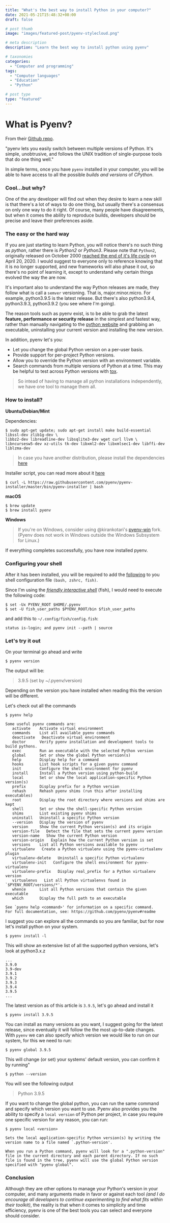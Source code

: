 ```yaml
---
title: "What's the best way to install Python in your computer?"
date: 2021-05-21T15:48:32+08:00
draft: false

# post thumb
image: "images/featured-post/pyenv-stylecloud.png"

# meta description
description: "Learn the best way to install python using pyenv"

# taxonomies
categories:
  - "Computer and programming"
tags:
  - "Computer languages"
  - "Education"
  - "Python"

# post type
type: "featured"
---
```


# What is Pyenv?

From their [Github repo](https://github.com/pyenv/pyenv).

"pyenv lets you easily switch between multiple versions of Python. It's simple, unobtrusive, and follows the UNIX tradition of single-purpose tools that do one thing well."

In simple terms, once you have `pyenv` installed in your computer, you will be able to have access to all the possible _builds and versions_ of _CPython_.

### Cool...but why?

One of the any developer will find out when they desire to learn a new skill is that there's a lot of ways to do one thing, but usually there's a consensus on only one way to do it right. Of course, many people have disagreements, but when it comes the ability to reproduce builds, developers should be precise and leave their preferences aside.

### The easy or the hard way

If you are just starting to learn Python, you will notice there's no such thing as _python_, rather there is _Python2_ or _Python3_. Please note that `Python2`, originally released on October 2000 [reached the end of it's life cycle](https://www.python.org/downloads/release/python-2718/) on April 20, 2020. I would suggest to everyone only to reference knowing that it is no longer supported, and new frameworks will also phase it out, so there's no point of learning it, except to understand why certain things evolved the way the are now.

It's important also to understand the way Python releases are made, they follow what is call a `semver` versioning. That is, major.minor.micro. For example, python3.9.5 is the latest release. But there's also python3.9.4, python3.9.3, python3.9.2 (you see where I'm going).

The reason tools such as pyenv exist, is to be able to grab the latest **feature, performance or security release** in the simplest and fastest way, rather than manually navigating to the [python website](https://www.python.org/) and grabbing an executable, uninstalling your current version and installing the new version.

In addition, pyenv let's you:

- Let you change the global Python version on a per-user basis.
- Provide support for per-project Python versions.
- Allow you to override the Python version with an environment variable.
- Search commands from multiple versions of Python at a time. This may be helpful to test across Python versions with [tox](https://pypi.org/project/tox/).

> So intead of having to manage all python installations independently, we have one tool to manage them all.

### How to install?

**Ubuntu/Debian/Mint**

Dependencies:

```
$ sudo apt-get update; sudo apt-get install make build-essential libssl-dev zlib1g-dev \
libbz2-dev libreadline-dev libsqlite3-dev wget curl llvm \
libncursesw5-dev xz-utils tk-dev libxml2-dev libxmlsec1-dev libffi-dev liblzma-dev
```

> In case you have another distribution, please install the dependencies [here](https://github.com/pyenv/pyenv/wiki#suggested-build-environment)

Installer script, you can read more about it [here](https://github.com/pyenv/pyenv-installer)

```
$ curl -L https://raw.githubusercontent.com/pyenv/pyenv-installer/master/bin/pyenv-installer | bash
```

**macOS**

```
$ brew update
$ brew install pyenv
```

**Windows**

> If you're on Windows, consider using @kirankotari's [pyenv-win](https://github.com/pyenv-win/pyenv-win) fork. (Pyenv does not work in Windows outside the Windows Subsystem for Linux.)

If everything completes successfully, you have now installed pyenv.

### Configuring your shell

After it has been installed, you will be required to add the [following](https://github.com/pyenv/pyenv#basic-github-checkout) to you shell configuration file `(bash, zshrc, fish)`.

Since I'm using the [_friendly interactive shell_](https://fishshell.com/) (fish), I would need to execute the following code:

```
$ set -Ux PYENV_ROOT $HOME/.pyenv
$ set -U fish_user_paths $PYENV_ROOT/bin $fish_user_paths
```

and add this to `~/.config/fish/config.fish`:

```
status is-login; and pyenv init --path | source
```

### Let's try it out

On your terminal go ahead and write

```
$ pyenv version
```

The output will be:

> 3.9.5 (set by ~/.pyenv/version)

Depending on the version you have installed when reading this the version will be different.

Let's check out all the commands

```
$ pyenv help

Some useful pyenv commands are:
   activate    Activate virtual environment
   commands    List all available pyenv commands
   deactivate   Deactivate virtual environment
   doctor      Verify pyenv installation and development tools to build pythons.
   exec        Run an executable with the selected Python version
   global      Set or show the global Python version(s)
   help        Display help for a command
   hooks       List hook scripts for a given pyenv command
   init        Configure the shell environment for pyenv
   install     Install a Python version using python-build
   local       Set or show the local application-specific Python version(s)
   prefix      Display prefix for a Python version
   rehash      Rehash pyenv shims (run this after installing executables)
   root        Display the root directory where versions and shims are kept
   shell       Set or show the shell-specific Python version
   shims       List existing pyenv shims
   uninstall   Uninstall a specific Python version
   --version   Display the version of pyenv
   version     Show the current Python version(s) and its origin
   version-file   Detect the file that sets the current pyenv version
   version-name   Show the current Python version
   version-origin   Explain how the current Python version is set
   versions    List all Python versions available to pyenv
   virtualenv   Create a Python virtualenv using the pyenv-virtualenv plugin
   virtualenv-delete   Uninstall a specific Python virtualenv
   virtualenv-init   Configure the shell environment for pyenv-virtualenv
   virtualenv-prefix   Display real_prefix for a Python virtualenv version
   virtualenvs   List all Python virtualenvs found in `$PYENV_ROOT/versions/*'.
   whence      List all Python versions that contain the given executable
   which       Display the full path to an executable

See `pyenv help <command>' for information on a specific command.
For full documentation, see: https://github.com/pyenv/pyenv#readme
```

I suggest you can explore all the commands so you are familiar, but for now let's install python on your system.

```
$ pyenv install -l
```

This will show an extensive list of all the supported python versions, let's look at python3.x.z

```
...
3.9.0
3.9-dev
3.9.1
3.9.2
3.9.3
3.9.4
3.9.5
...
```

The latest version as of this article is `3.9.5`, let's go ahead and install it

```
$ pyenv install 3.9.5
```

You can install as many versions as you want, I suggest going for the latest release, since eventually it will follow the the most up-to-date changes. With `pyenv` we can also specify which version we would like to run on our system, for this we need to run:

```
$ pyenv global 3.9.5
```

This will change (or set) your systems' default version, you can confirm it by running"

```
$ python --version
```

You will see the following output

> Python 3.9.5

If you want to change the global python, you can run the same command and specify which version you want to use.
Pyenv also provides you the ability to specify a `local version` of Python per project, in case you require one specific version for any reason, you can run:

```
$ pyenv local <version>

Sets the local application-specific Python version(s) by writing the
version name to a file named `.python-version'.

When you run a Python command, pyenv will look for a ".python-version"
file in the current directory and each parent directory. If no such
file is found in the tree, pyenv will use the global Python version
specified with "pyenv global".
```

### Conclusion

Although they are other options to manage your Python's version in your computer, and many arguments made in favor or against each tool _(and I do encourage all developers to continue experimenting to find what fits within their toolkit)_, the reality is that when it comes to simplicity and time efficiency, pyenv is one of the best tools you can select and everyone should consider.
